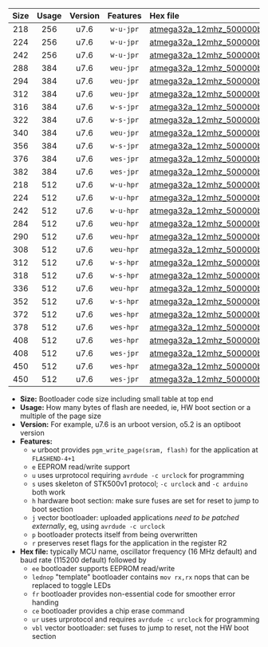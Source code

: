|Size|Usage|Version|Features|Hex file|
|:-:|:-:|:-:|:-:|:--|
|218|256|u7.6|`w-u-jpr`|[atmega32a_12mhz_500000bps_ur_vbl.hex](https://raw.githubusercontent.com/stefanrueger/urboot/main/bootloaders/atmega32a/fcpu_12mhz/500000_bps/atmega32a_12mhz_500000bps_ur_vbl.hex)|
|224|256|u7.6|`w-u-jpr`|[atmega32a_12mhz_500000bps_lednop_ur_vbl.hex](https://raw.githubusercontent.com/stefanrueger/urboot/main/bootloaders/atmega32a/fcpu_12mhz/500000_bps/atmega32a_12mhz_500000bps_lednop_ur_vbl.hex)|
|242|256|u7.6|`w-u-jpr`|[atmega32a_12mhz_500000bps_lednop_fr_ur_vbl.hex](https://raw.githubusercontent.com/stefanrueger/urboot/main/bootloaders/atmega32a/fcpu_12mhz/500000_bps/atmega32a_12mhz_500000bps_lednop_fr_ur_vbl.hex)|
|288|384|u7.6|`weu-jpr`|[atmega32a_12mhz_500000bps_ee_ur_vbl.hex](https://raw.githubusercontent.com/stefanrueger/urboot/main/bootloaders/atmega32a/fcpu_12mhz/500000_bps/atmega32a_12mhz_500000bps_ee_ur_vbl.hex)|
|294|384|u7.6|`weu-jpr`|[atmega32a_12mhz_500000bps_ee_lednop_ur_vbl.hex](https://raw.githubusercontent.com/stefanrueger/urboot/main/bootloaders/atmega32a/fcpu_12mhz/500000_bps/atmega32a_12mhz_500000bps_ee_lednop_ur_vbl.hex)|
|312|384|u7.6|`weu-jpr`|[atmega32a_12mhz_500000bps_ee_lednop_fr_ur_vbl.hex](https://raw.githubusercontent.com/stefanrueger/urboot/main/bootloaders/atmega32a/fcpu_12mhz/500000_bps/atmega32a_12mhz_500000bps_ee_lednop_fr_ur_vbl.hex)|
|316|384|u7.6|`w-s-jpr`|[atmega32a_12mhz_500000bps_vbl.hex](https://raw.githubusercontent.com/stefanrueger/urboot/main/bootloaders/atmega32a/fcpu_12mhz/500000_bps/atmega32a_12mhz_500000bps_vbl.hex)|
|322|384|u7.6|`w-s-jpr`|[atmega32a_12mhz_500000bps_lednop_vbl.hex](https://raw.githubusercontent.com/stefanrueger/urboot/main/bootloaders/atmega32a/fcpu_12mhz/500000_bps/atmega32a_12mhz_500000bps_lednop_vbl.hex)|
|340|384|u7.6|`weu-jpr`|[atmega32a_12mhz_500000bps_ee_lednop_fr_ce_ur_vbl.hex](https://raw.githubusercontent.com/stefanrueger/urboot/main/bootloaders/atmega32a/fcpu_12mhz/500000_bps/atmega32a_12mhz_500000bps_ee_lednop_fr_ce_ur_vbl.hex)|
|356|384|u7.6|`w-s-jpr`|[atmega32a_12mhz_500000bps_lednop_fr_vbl.hex](https://raw.githubusercontent.com/stefanrueger/urboot/main/bootloaders/atmega32a/fcpu_12mhz/500000_bps/atmega32a_12mhz_500000bps_lednop_fr_vbl.hex)|
|376|384|u7.6|`wes-jpr`|[atmega32a_12mhz_500000bps_ee_vbl.hex](https://raw.githubusercontent.com/stefanrueger/urboot/main/bootloaders/atmega32a/fcpu_12mhz/500000_bps/atmega32a_12mhz_500000bps_ee_vbl.hex)|
|382|384|u7.6|`wes-jpr`|[atmega32a_12mhz_500000bps_ee_lednop_vbl.hex](https://raw.githubusercontent.com/stefanrueger/urboot/main/bootloaders/atmega32a/fcpu_12mhz/500000_bps/atmega32a_12mhz_500000bps_ee_lednop_vbl.hex)|
|218|512|u7.6|`w-u-hpr`|[atmega32a_12mhz_500000bps_ur.hex](https://raw.githubusercontent.com/stefanrueger/urboot/main/bootloaders/atmega32a/fcpu_12mhz/500000_bps/atmega32a_12mhz_500000bps_ur.hex)|
|224|512|u7.6|`w-u-hpr`|[atmega32a_12mhz_500000bps_lednop_ur.hex](https://raw.githubusercontent.com/stefanrueger/urboot/main/bootloaders/atmega32a/fcpu_12mhz/500000_bps/atmega32a_12mhz_500000bps_lednop_ur.hex)|
|242|512|u7.6|`w-u-hpr`|[atmega32a_12mhz_500000bps_lednop_fr_ur.hex](https://raw.githubusercontent.com/stefanrueger/urboot/main/bootloaders/atmega32a/fcpu_12mhz/500000_bps/atmega32a_12mhz_500000bps_lednop_fr_ur.hex)|
|284|512|u7.6|`weu-hpr`|[atmega32a_12mhz_500000bps_ee_ur.hex](https://raw.githubusercontent.com/stefanrueger/urboot/main/bootloaders/atmega32a/fcpu_12mhz/500000_bps/atmega32a_12mhz_500000bps_ee_ur.hex)|
|290|512|u7.6|`weu-hpr`|[atmega32a_12mhz_500000bps_ee_lednop_ur.hex](https://raw.githubusercontent.com/stefanrueger/urboot/main/bootloaders/atmega32a/fcpu_12mhz/500000_bps/atmega32a_12mhz_500000bps_ee_lednop_ur.hex)|
|308|512|u7.6|`weu-hpr`|[atmega32a_12mhz_500000bps_ee_lednop_fr_ur.hex](https://raw.githubusercontent.com/stefanrueger/urboot/main/bootloaders/atmega32a/fcpu_12mhz/500000_bps/atmega32a_12mhz_500000bps_ee_lednop_fr_ur.hex)|
|312|512|u7.6|`w-s-hpr`|[atmega32a_12mhz_500000bps.hex](https://raw.githubusercontent.com/stefanrueger/urboot/main/bootloaders/atmega32a/fcpu_12mhz/500000_bps/atmega32a_12mhz_500000bps.hex)|
|318|512|u7.6|`w-s-hpr`|[atmega32a_12mhz_500000bps_lednop.hex](https://raw.githubusercontent.com/stefanrueger/urboot/main/bootloaders/atmega32a/fcpu_12mhz/500000_bps/atmega32a_12mhz_500000bps_lednop.hex)|
|336|512|u7.6|`weu-hpr`|[atmega32a_12mhz_500000bps_ee_lednop_fr_ce_ur.hex](https://raw.githubusercontent.com/stefanrueger/urboot/main/bootloaders/atmega32a/fcpu_12mhz/500000_bps/atmega32a_12mhz_500000bps_ee_lednop_fr_ce_ur.hex)|
|352|512|u7.6|`w-s-hpr`|[atmega32a_12mhz_500000bps_lednop_fr.hex](https://raw.githubusercontent.com/stefanrueger/urboot/main/bootloaders/atmega32a/fcpu_12mhz/500000_bps/atmega32a_12mhz_500000bps_lednop_fr.hex)|
|372|512|u7.6|`wes-hpr`|[atmega32a_12mhz_500000bps_ee.hex](https://raw.githubusercontent.com/stefanrueger/urboot/main/bootloaders/atmega32a/fcpu_12mhz/500000_bps/atmega32a_12mhz_500000bps_ee.hex)|
|378|512|u7.6|`wes-hpr`|[atmega32a_12mhz_500000bps_ee_lednop.hex](https://raw.githubusercontent.com/stefanrueger/urboot/main/bootloaders/atmega32a/fcpu_12mhz/500000_bps/atmega32a_12mhz_500000bps_ee_lednop.hex)|
|408|512|u7.6|`wes-hpr`|[atmega32a_12mhz_500000bps_ee_lednop_fr.hex](https://raw.githubusercontent.com/stefanrueger/urboot/main/bootloaders/atmega32a/fcpu_12mhz/500000_bps/atmega32a_12mhz_500000bps_ee_lednop_fr.hex)|
|408|512|u7.6|`wes-jpr`|[atmega32a_12mhz_500000bps_ee_lednop_fr_vbl.hex](https://raw.githubusercontent.com/stefanrueger/urboot/main/bootloaders/atmega32a/fcpu_12mhz/500000_bps/atmega32a_12mhz_500000bps_ee_lednop_fr_vbl.hex)|
|450|512|u7.6|`wes-hpr`|[atmega32a_12mhz_500000bps_ee_lednop_fr_ce.hex](https://raw.githubusercontent.com/stefanrueger/urboot/main/bootloaders/atmega32a/fcpu_12mhz/500000_bps/atmega32a_12mhz_500000bps_ee_lednop_fr_ce.hex)|
|450|512|u7.6|`wes-jpr`|[atmega32a_12mhz_500000bps_ee_lednop_fr_ce_vbl.hex](https://raw.githubusercontent.com/stefanrueger/urboot/main/bootloaders/atmega32a/fcpu_12mhz/500000_bps/atmega32a_12mhz_500000bps_ee_lednop_fr_ce_vbl.hex)|

- **Size:** Bootloader code size including small table at top end
- **Usage:** How many bytes of flash are needed, ie, HW boot section or a multiple of the page size
- **Version:** For example, u7.6 is an urboot version, o5.2 is an optiboot version
- **Features:**
  + `w` urboot provides `pgm_write_page(sram, flash)` for the application at `FLASHEND-4+1`
  + `e` EEPROM read/write support
  + `u` uses urprotocol requiring `avrdude -c urclock` for programming
  + `s` uses skeleton of STK500v1 protocol; `-c urclock` and `-c arduino` both work
  + `h` hardware boot section: make sure fuses are set for reset to jump to boot section
  + `j` vector bootloader: uploaded applications *need to be patched externally*, eg, using `avrdude -c urclock`
  + `p` bootloader protects itself from being overwritten
  + `r` preserves reset flags for the application in the register R2
- **Hex file:** typically MCU name, oscillator frequency (16 MHz default) and baud rate (115200 default) followed by
  + `ee` bootloader supports EEPROM read/write
  + `lednop` "template" bootloader contains `mov rx,rx` nops that can be replaced to toggle LEDs
  + `fr` bootloader provides non-essential code for smoother error handing
  + `ce` bootloader provides a chip erase command
  + `ur` uses urprotocol and requires `avrdude -c urclock` for programming
  + `vbl` vector bootloader: set fuses to jump to reset, not the HW boot section
